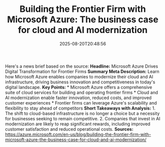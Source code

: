 ﻿---
title: "Building the Frontier Firm with Microsoft Azure: The business case for cloud and AI modernization"
date: "2025-08-20T20:48:56"
category: "Markets"
summary: ""
slug: "building the frontier firm with microsoft azure the business"
source_urls:
  - "https://azure.microsoft.com/en-us/blog/building-the-frontier-firm-with-microsoft-azure-the-business-case-for-cloud-and-ai-modernization/"
seo:
  title: "Building the Frontier Firm with Microsoft Azure: The business case for cloud and AI modernization | Hash n Hedge"
  description: ""
  keywords: ["news", "markets", "brief"]
---
Here's a news brief based on the source:  **Headline:** Microsoft Azure Drives Digital Transformation for Frontier Firms  **Summary Meta Description:** Learn how Microsoft Azure enables companies to modernize their cloud and AI infrastructure, driving business innovation and competitiveness in today's digital landscape.  **Key Points:**  * Microsoft Azure offers a comprehensive suite of cloud services for building and operating frontier firms * Cloud and AI modernization enable faster innovation, reduced costs, and improved customer experiences * Frontier firms can leverage Azure's scalability and flexibility to stay ahead of competitors  **Short Takeaways with Analysis:**  1. The shift to cloud-based infrastructure is no longer a choice but a necessity for businesses seeking to remain competitive. 2. Companies that invest in AI modernization are likely to reap significant rewards, including improved customer satisfaction and reduced operational costs.  **Sources:**  https://azure.microsoft.com/en-us/blog/building-the-frontier-firm-with-microsoft-azure-the-business-case-for-cloud-and-ai-modernization/ 
